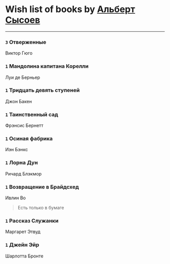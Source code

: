 # Wish list of books by [Альберт Сысоев](http://vk.com/id47446642)
---

### `3` Отверженные
Виктор Гюго

### `1` Мандолина капитана Корелли
Луи де Берньер

### `1` Тридцать девять ступеней
Джон Бакен

### `1` Таинственный сад
Фрэнсис Бернетт

### `1` Осиная фабрика
Иэн Бэнкс

### `1` Лорна Дун
Ричард Блэкмор

### `1` Возвращение в Брайдсхед
Ивлин Во
> Есть только в бумаге

### `1` Рассказ Служанки
Маргарет Этвуд

### `1` Джейн Эйр
Шарлотта Бронте

